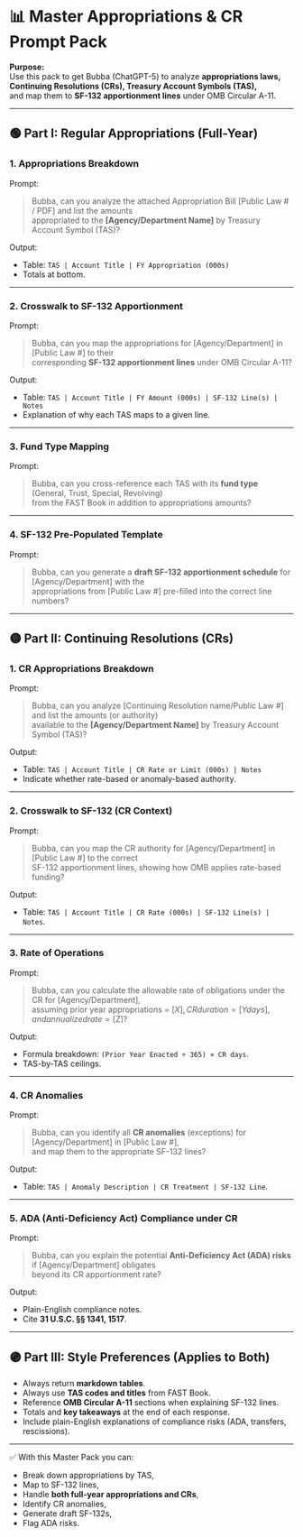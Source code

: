# 📊 Master Appropriations & CR Prompt Pack

**Purpose:**  
Use this pack to get Bubba (ChatGPT-5) to analyze **appropriations laws, Continuing Resolutions (CRs), Treasury Account Symbols (TAS),**  
and map them to **SF-132 apportionment lines** under OMB Circular A-11.  

---

## 🟢 Part I: Regular Appropriations (Full-Year)

### 1. Appropriations Breakdown
Prompt:
> Bubba, can you analyze the attached Appropriation Bill [Public Law # / PDF] and list the amounts  
> appropriated to the **[Agency/Department Name]** by Treasury Account Symbol (TAS)?  

Output:
- Table: `TAS | Account Title | FY Appropriation (000s)`  
- Totals at bottom.  

---

### 2. Crosswalk to SF-132 Apportionment
Prompt:
> Bubba, can you map the appropriations for [Agency/Department] in [Public Law #] to their  
> corresponding **SF-132 apportionment lines** under OMB Circular A-11?  

Output:
- Table: `TAS | Account Title | FY Amount (000s) | SF-132 Line(s) | Notes`  
- Explanation of why each TAS maps to a given line.  

---

### 3. Fund Type Mapping
Prompt:
> Bubba, can you cross-reference each TAS with its **fund type** (General, Trust, Special, Revolving)  
> from the FAST Book in addition to appropriations amounts?  

---

### 4. SF-132 Pre-Populated Template
Prompt:
> Bubba, can you generate a **draft SF-132 apportionment schedule** for [Agency/Department] with the  
> appropriations from [Public Law #] pre-filled into the correct line numbers?  

---

## 🟡 Part II: Continuing Resolutions (CRs)

### 1. CR Appropriations Breakdown
Prompt:
> Bubba, can you analyze [Continuing Resolution name/Public Law #] and list the amounts (or authority)  
> available to the **[Agency/Department Name]** by Treasury Account Symbol (TAS)?  

Output:
- Table: `TAS | Account Title | CR Rate or Limit (000s) | Notes`  
- Indicate whether rate-based or anomaly-based authority.  

---

### 2. Crosswalk to SF-132 (CR Context)
Prompt:
> Bubba, can you map the CR authority for [Agency/Department] in [Public Law #] to the correct  
> SF-132 apportionment lines, showing how OMB applies rate-based funding?  

Output:
- Table: `TAS | Account Title | CR Rate (000s) | SF-132 Line(s) | Notes`.  

---

### 3. Rate of Operations
Prompt:
> Bubba, can you calculate the allowable rate of obligations under the CR for [Agency/Department],  
> assuming prior year appropriations = [$X], CR duration = [Y days], and annualized rate = [$Z]?  

Output:
- Formula breakdown: `(Prior Year Enacted ÷ 365) × CR days`.  
- TAS-by-TAS ceilings.  

---

### 4. CR Anomalies
Prompt:
> Bubba, can you identify all **CR anomalies** (exceptions) for [Agency/Department] in [Public Law #],  
> and map them to the appropriate SF-132 lines?  

Output:
- Table: `TAS | Anomaly Description | CR Treatment | SF-132 Line`.  

---

### 5. ADA (Anti-Deficiency Act) Compliance under CR
Prompt:
> Bubba, can you explain the potential **Anti-Deficiency Act (ADA) risks** if [Agency/Department] obligates  
> beyond its CR apportionment rate?  

Output:
- Plain-English compliance notes.  
- Cite **31 U.S.C. §§ 1341, 1517**.  

---

## 🟣 Part III: Style Preferences (Applies to Both)
- Always return **markdown tables**.  
- Always use **TAS codes and titles** from FAST Book.  
- Reference **OMB Circular A-11** sections when explaining SF-132 lines.  
- Totals and **key takeaways** at the end of each response.  
- Include plain-English explanations of compliance risks (ADA, transfers, rescissions).  

---

✅ With this Master Pack you can:  
- Break down appropriations by TAS,  
- Map to SF-132 lines,  
- Handle **both full-year appropriations and CRs**,  
- Identify CR anomalies,  
- Generate draft SF-132s,  
- Flag ADA risks.  
